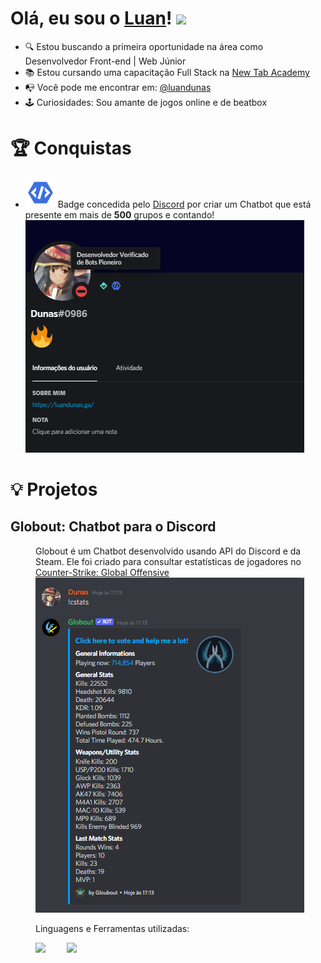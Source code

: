 # Olá, eu sou o [Luan](https://luandunas.ga/)! <img src="https://raw.githubusercontent.com/MartinHeinz/MartinHeinz/master/wave.gif" width="30px">

<div>
	<ul>
		<li>🔍 Estou buscando a primeira oportunidade na área como Desenvolvedor Front-end | Web Júnior</li>
		<li>📚 Estou cursando uma capacitação Full Stack na <a href="https://newtab.academy/" target="_blank">New Tab Academy</a></li>
		<li>📭 Você pode me encontrar em: <a href="https://twitter.com/luandunas">@luandunas</a></li>
		<li>🕹️ Curiosidades: Sou amante de jogos online e de beatbox</li>
	</ul>
</div>

##

<div>
	<h1>🏆 Conquistas</h1>
	<ul>
		<li><img src="img/discordDeveloperBadge.svg"> Badge concedida pelo <a href="https://discord.com/">Discord</a> por criar um Chatbot que está presente em mais de <strong>500</strong> grupos e contando! <img src="img/discordprofile.PNG"></li>
	</ul>
</div>

##

<dl>
	<h1>💡 Projetos</h1>
	<dt><h2>Globout: Chatbot para o Discord</h2></dt>
	<dd>Globout é um Chatbot desenvolvido usando API do Discord e da Steam. Ele foi criado para consultar estatísticas de jogadores no <a href="https://store.steampowered.com/app/730/CounterStrike_Global_Offensive/">Counter-Strike: Global Offensive</a><br><img src="img/globoutPreview.PNG"><br><p>Linguagens e Ferramentas utilizadas:</p><img src="https://img.shields.io/badge/Node.js-339933?style=for-the-badge&logo=nodedotjs&logoColor=white" style="margin-right: 30px;"> <img src="https://img.shields.io/badge/Glitch-2800ff?style=for-the-badge&logo=glitch&logoColor=white"></dd>
</dl>